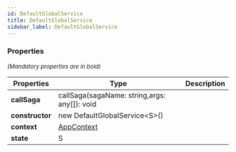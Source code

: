```yaml
---
id: DefaultGlobalService
title: DefaultGlobalService
sidebar_label: DefaultGlobalService
---
```




### Properties

<font size="2"><i>(Mandatory properties are in bold)</i></font>

| Properties | Type | Description |
| --------- | ---- | ----------- |
| **callSaga** | callSaga(sagaName: string,args: any[]): void |  |
| **constructor** | new DefaultGlobalService<S\>() |  |
| **context** | [AppContext](/framework-api/interfaces/AppContext.md) |  |
| **state** | S |  |
